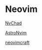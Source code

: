 # Neovim
[NvChad](https://github.com/NvChad/NvChad)

[AstroNvim](https://github.com/AstroNvim/AstroNvim)

[neovimcraft](https://neovimcraft.com/)